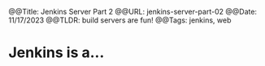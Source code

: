 @@Title: Jenkins Server Part 2
@@URL: jenkins-server-part-02
@@Date: 11/17/2023
@@TLDR: build servers are fun!
@@Tags: jenkins, web

# Jenkins is a...

